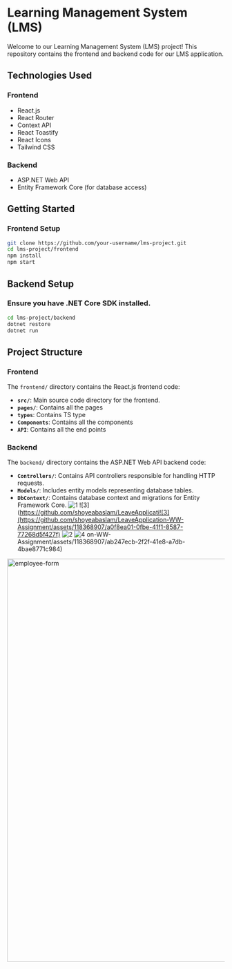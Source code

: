 # Learning Management System (LMS)

Welcome to our Learning Management System (LMS) project! This repository contains the frontend and backend code for our LMS application.

## Technologies Used

### Frontend

- React.js
- React Router
- Context API
- React Toastify
- React Icons
- Tailwind CSS

### Backend

- ASP.NET Web API
- Entity Framework Core (for database access)

## Getting Started

### Frontend Setup

```bash
git clone https://github.com/your-username/lms-project.git
cd lms-project/frontend
npm install
npm start
```

## Backend Setup
### Ensure you have .NET Core SDK installed.
```bash
cd lms-project/backend
dotnet restore
dotnet run
```


## Project Structure

### Frontend

The `frontend/` directory contains the React.js frontend code:

- **`src/`**: Main source code directory for the frontend.
- **`pages/`**: Contains all the pages
- **`types`**: Contains TS type
- **`Components`**: Contains all the components
- **`API`**: Contains all the end points

### Backend

The `backend/` directory contains the ASP.NET Web API backend code:

- **`Controllers/`**: Contains API controllers responsible for handling HTTP requests.
- **`Models/`**: Includes entity models representing database tables.
- **`DbContext/`**: Contains database context and migrations for Entity Framework Core.
![1](https://github.com/shoyeabaslam/LeaveApplication-WW-Assignment/assets/118368907/c2038ca6-9040-4c1e-aeb7-add74abe33f0)
![3](https://github.com/shoyeabaslam/LeaveApplicati![3](https://github.com/shoyeabaslam/LeaveApplication-WW-Assignment/assets/118368907/a0f8ea01-0fbe-41f1-8587-77268d5f427f)
![2](https://github.com/shoyeabaslam/LeaveApplication-WW-Assignment/assets/118368907/bc0df208-9467-488c-b406-242de0b64b16)
![4](https://github.com/shoyeabaslam/LeaveApplication-WW-Assignment/assets/118368907/05f108b3-97a3-460e-b670-d50bff6918ed)
on-WW-Assignment/assets/118368907/ab247ecb-2f2f-41e8-a7db-4bae8771c984)

<img width="934" alt="employee-form" src="https://github.com/shoyeabaslam/LeaveApplication-WW-Assignment/assets/118368907/7ac7794e-1e2c-4a34-879f-66e16acc7a52">
